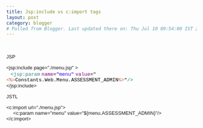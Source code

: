 ```yaml
---
title: Jsp:include vs c:import tags
layout: post
category: blogger
# Pulled from Blogger. Last updated there on: Thu Jul 10 09:54:00 IST 2008
---
```

<BR>  <P><FONT SIZE=2 FACE="Arial">JSP</FONT> </P>  <P><FONT SIZE=2 FACE="Arial">&lt;jsp:include page=&quot;./menu.jsp&quot; &gt;&nbsp;&nbsp;&nbsp;&nbsp;&nbsp;&nbsp;&nbsp; </FONT> <BR><FONT SIZE=2 FACE="Arial">&nbsp;&nbsp;</FONT> <FONT COLOR="#008080" SIZE=2 FACE="Courier New">&lt;</FONT><FONT COLOR="#3F7F7F" SIZE=2 FACE="Courier New">jsp:param</FONT> <FONT COLOR="#7F007F" SIZE=2 FACE="Courier New">name</FONT><FONT COLOR="#000000" SIZE=2 FACE="Courier New">=</FONT><FONT COLOR="#2A00FF" SIZE=2 FACE="Courier New">&quot;menu&quot;</FONT> <FONT COLOR="#7F007F" SIZE=2 FACE="Courier New">value</FONT><FONT COLOR="#000000" SIZE=2 FACE="Courier New">=</FONT><FONT SIZE=2 FACE="Courier New">&quot;</FONT><FONT COLOR="#BF5F3F" SIZE=2 FACE="Courier New">&lt;%=</FONT><FONT COLOR="#000000" SIZE=2 FACE="Courier New">Constants.Web.Menu.ASSESSMENT_ADMIN</FONT><FONT COLOR="#BF5F3F" SIZE=2 FACE="Courier New">%&gt;</FONT><FONT SIZE=2 FACE="Courier New">&quot;</FONT><FONT COLOR="#008080" SIZE=2 FACE="Courier New">/&gt;</FONT> <BR><FONT SIZE=2 FACE="Arial">&lt;/jsp:include&gt;</FONT> </P>  <P><FONT SIZE=2 FACE="Arial">JSTL</FONT> </P>  <P><FONT SIZE=2 FACE="Arial">&lt;c:import url=&quot;./menu.jsp&quot;&gt;</FONT> <BR><FONT SIZE=2 FACE="Arial">&nbsp;&nbsp;&nbsp;&nbsp; &lt;c:param name=&quot;menu&quot; value=&quot;${menu.ASSESSMENT_ADMIN}&quot;/&gt;</FONT> <BR><FONT SIZE=2 FACE="Arial">&lt;/c:import&gt;</FONT> </P>  
